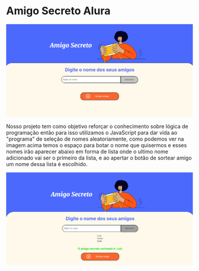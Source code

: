 # Amigo Secreto Alura

<img src="assets/imagem_Game_readme_vazia.png" alt="imagem do jogo "> <br>

Nosso projeto tem como objetivo reforçar o conhecimento sobre lógica de programação então para isso utilizamos o JavaScript
para dar vida ao "programa" de seleção de nomes aleatoriamente, como podemos ver na imagem acima temos o espaço para botar o nome que quisermos e esses nomes irão aparecer abaixo em forma de lista onde o ultimo nome adicionado vai ser o primeiro da lista, e ao apertar o botão de sortear amigo um nome dessa lista é escolhido.

<img src="assets/imagem_Game_preenchida.png" alt="imagem do jogo "> <br>
